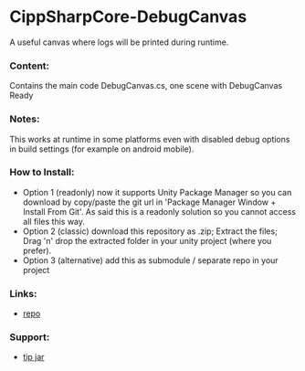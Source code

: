 # CippSharpCore-DebugCanvas
A useful canvas where logs will be printed during runtime.

### Content:
Contains the main code DebugCanvas.cs, 
one scene with DebugCanvas Ready

### Notes:
This works at runtime in some platforms even with disabled debug options in build settings (for example on android mobile). 

### How to Install:
- Option 1 (readonly) now it supports Unity Package Manager so you can download by copy/paste the git url in 'Package Manager Window + Install From Git'. As said this is a readonly solution so you cannot access all files this way.
- Option 2 (classic) download this repository as .zip; Extract the files; Drag 'n' drop the extracted folder in your unity project (where you prefer).
- Option 3 (alternative) add this as submodule / separate repo in your project

### Links:
 - [repo](https://github.com/ZiosTheCloudburster/CippSharpCoreDeCa.git)

### Support:
- [tip jar](https://www.amazon.it/photos/share/Gbg3FN0k6pjG6F5Ln3dqQEmwO0u4nSkNIButm3EGtit)
